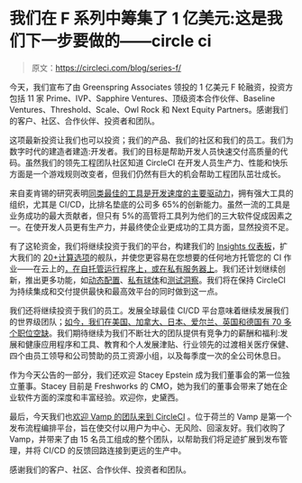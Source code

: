 # 我们在 F 系列中筹集了 1 亿美元:这是我们下一步要做的——circle ci

> 原文：<https://circleci.com/blog/series-f/>

今天，我们宣布了由 Greenspring Associates 领投的 1 亿美元 F 轮融资，投资方包括 11 家 Prime、IVP、Sapphire Ventures、顶级资本合作伙伴、Baseline Ventures、Threshold、Scale、Owl Rock 和 Next Equity Partners。感谢我们的客户、社区、合作伙伴、投资者和团队。

这项最新投资让我们也可以投资；我们的产品、我们的社区和我们的员工。我们为数字时代的建造者建造:开发者。我们的目标是帮助开发人员快速交付高质量的代码。虽然我们的领先工程团队社区知道 CircleCI 在开发人员生产力、性能和快乐方面是一个游戏规则改变者，但我们仍然有巨大的机会帮助工程团队茁壮成长。

来自麦肯锡的研究表明[同类最佳的工具是开发速度的主要驱动力](https://www.mckinsey.com/industries/technology-media-and-telecommunications/our-insights/developer-velocity-how-software-excellence-fuels-business-performance#)，拥有强大工具的组织，尤其是 CI/CD，比排名垫底的公司多 65%的创新能力。虽然一流的工具是业务成功的最大贡献者，但只有 5%的高管将工具列为他们的三大软件促成因素之一。在使开发人员更有生产力，并最终使企业更成功的工具方面，显然投资不足。

有了这轮资金，我们将继续投资于我们的平台，构建我们的 [Insights 仪表板](https://circleci.com/blog/monitor-and-optimize-your-ci-cd-pipeline-with-insights-from-circleci/)，扩大我们的 [20+计算选项](/product/features/resource-classes/)的舰队，并使您更容易在您想要的任何地方托管您的 CI 作业——在云上的[，在自托管运行程序上，或在私有服务器上](/execution-environments/)。我们还计划继续创新，推出更多功能，如[动态配置](https://circleci.com/blog/introducing-dynamic-config-via-setup-workflows/)、[私有球体](https://circleci.com/blog/circleci-private-orbs/)和[测试洞察](https://circleci.com/docs/insights-tests/)。我们将在保持 CircleCI 为持续集成和交付提供最快和最高效平台的同时做到这一点。

我们还将继续投资于我们的员工。发展全球最佳 CI/CD 平台意味着继续发展我们的世界级团队；[如今，我们在美国、加拿大、日本、爱尔兰、英国和德国有 70 多个职位空缺](/careers/jobs/)。我们期待继续为我们不断壮大的团队提供有竞争力的薪酬和福利:发展和健康应用程序和工具、教育和个人发展津贴、行业领先的过渡相关医疗保健、四个由员工领导和公司赞助的员工资源小组，以及每季度一次的全公司休息日。

作为今天公告的一部分，我们还欢迎 Stacey Epstein 成为我们董事会的第一位独立董事。Stacey 目前是 Freshworks 的 CMO，她为我们的董事会带来了她在企业软件方面的深度和丰富经验。欢迎你，史黛西。

最后，今天我们也[欢迎 Vamp 的团队来到 CircleCI](https://circleci.com/blog/vamp-and-circleci/) 。位于荷兰的 Vamp 是第一个发布流程编排平台，旨在使交付以用户为中心、无风险、回滚友好。我们收购了 Vamp，并带来了由 15 名员工组成的整个团队，以帮助我们将足迹扩展到发布管理，并将 CI/CD 的反馈回路连接到更远的生产中。

感谢我们的客户、社区、合作伙伴、投资者和团队。